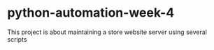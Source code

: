 # python-automation-week-4
This project is about maintaining a store website server using several scripts
